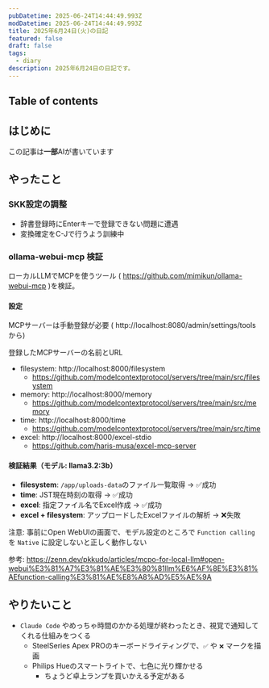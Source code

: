 ```yaml
---
pubDatetime: 2025-06-24T14:44:49.993Z
modDatetime: 2025-06-24T14:44:49.993Z
title: 2025年6月24日(火)の日記
featured: false
draft: false
tags:
  - diary
description: 2025年6月24日の日記です。
---
```


## Table of contents

## はじめに

この記事は**一部**AIが書いています

## やったこと

### SKK設定の調整

- 辞書登録時にEnterキーで登録できない問題に遭遇
- 変換確定をC-Jで行うよう訓練中

### ollama-webui-mcp 検証

ローカルLLMでMCPを使うツール ( https://github.com/mimikun/ollama-webui-mcp )を検証。

#### 設定

MCPサーバーは手動登録が必要 ( http://localhost:8080/admin/settings/tools から)

登録したMCPサーバーの名前とURL

- filesystem: http://localhost:8000/filesystem
    - https://github.com/modelcontextprotocol/servers/tree/main/src/filesystem
- memory: http://localhost:8000/memory
    - https://github.com/modelcontextprotocol/servers/tree/main/src/memory
- time: http://localhost:8000/time
    - https://github.com/modelcontextprotocol/servers/tree/main/src/time
- excel: http://localhost:8000/excel-stdio
    - https://github.com/haris-musa/excel-mcp-server

#### 検証結果（モデル: llama3.2:3b）

- **filesystem**: `/app/uploads-data`のファイル一覧取得 → ✅成功
- **time**: JST現在時刻の取得 → ✅成功
- **excel**: 指定ファイル名でExcel作成 → ✅成功
- **excel + filesystem**: アップロードしたExcelファイルの解析 → ❌失敗

注意: 事前にOpen WebUIの画面で、モデル設定のところで `Function calling` を `Native` に設定しないと正しく動作しない

参考: https://zenn.dev/pkkudo/articles/mcpo-for-local-llm#open-webui%E3%81%A7%E3%81%AE%E3%80%81llm%E6%AF%8E%E3%81%AEfunction-calling%E3%81%AE%E8%A8%AD%E5%AE%9A

## やりたいこと

- `Claude Code` やめっちゃ時間のかかる処理が終わったとき、視覚で通知してくれる仕組みをつくる
    - SteelSeries Apex PROのキーボードライティングで、`✅` や `❌` マークを描画
    - Philips Hueのスマートライトで、七色に光り輝かせる
        - ちょうど卓上ランプを買いかえる予定がある

